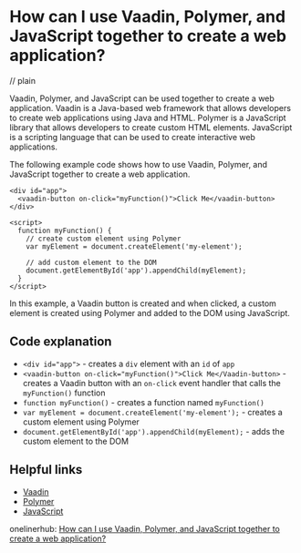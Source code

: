 # How can I use Vaadin, Polymer, and JavaScript together to create a web application?
// plain

Vaadin, Polymer, and JavaScript can be used together to create a web application. Vaadin is a Java-based web framework that allows developers to create web applications using Java and HTML. Polymer is a JavaScript library that allows developers to create custom HTML elements. JavaScript is a scripting language that can be used to create interactive web applications.

The following example code shows how to use Vaadin, Polymer, and JavaScript together to create a web application.

```
<div id="app">
  <vaadin-button on-click="myFunction()">Click Me</vaadin-button>
</div>

<script>
  function myFunction() {
    // create custom element using Polymer
    var myElement = document.createElement('my-element');

    // add custom element to the DOM
    document.getElementById('app').appendChild(myElement);
  }
</script>
```

In this example, a Vaadin button is created and when clicked, a custom element is created using Polymer and added to the DOM using JavaScript.

## Code explanation


- `<div id="app">` - creates a `div` element with an `id` of `app`
- `<vaadin-button on-click="myFunction()">Click Me</Vaadin-button>` - creates a Vaadin button with an `on-click` event handler that calls the `myFunction()` function
- `function myFunction()` - creates a function named `myFunction()`
- `var myElement = document.createElement('my-element');` - creates a custom element using Polymer
- `document.getElementById('app').appendChild(myElement);` - adds the custom element to the DOM

## Helpful links

- [Vaadin](https://vaadin.com/)
- [Polymer](https://www.polymer-project.org/)
- [JavaScript](https://developer.mozilla.org/en-US/docs/Web/JavaScript)

onelinerhub: [How can I use Vaadin, Polymer, and JavaScript together to create a web application?](https://onelinerhub.com/javascript-polymer/how-can-i-use-vaadin--polymer--and-javascript-together-to-create-a-web-application)